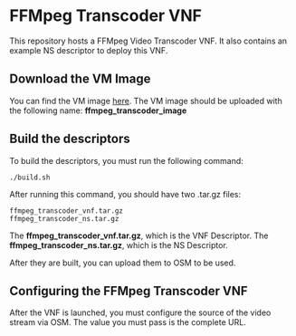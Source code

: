 # FFMpeg Transcoder VNF

This repository hosts a FFMpeg Video Transcoder VNF. It also contains an example NS descriptor to deploy this VNF.

## Download the VM Image

You can find the VM image [here](https://atnog.av.it.pt/eduardosousa/ffmpeg_transcoder_image.qcow2).
The VM image should be uploaded with the following name: **ffmpeg_transcoder_image**

## Build the descriptors

To build the descriptors, you must run the following command:

~~~~
./build.sh
~~~~

After running this command, you should have two .tar.gz files:

~~~~
ffmpeg_transcoder_vnf.tar.gz
ffmpeg_transcoder_ns.tar.gz
~~~~

The **ffmpeg_transcoder_vnf.tar.gz**, which is the VNF Descriptor.
The **ffmpeg_transcoder_ns.tar.gz**, which is the NS Descriptor.

After they are built, you can upload them to OSM to be used.

## Configuring the FFMpeg Transcoder VNF

After the VNF is launched, you must configure the source of the video stream via OSM. The value you must pass is the complete URL.
